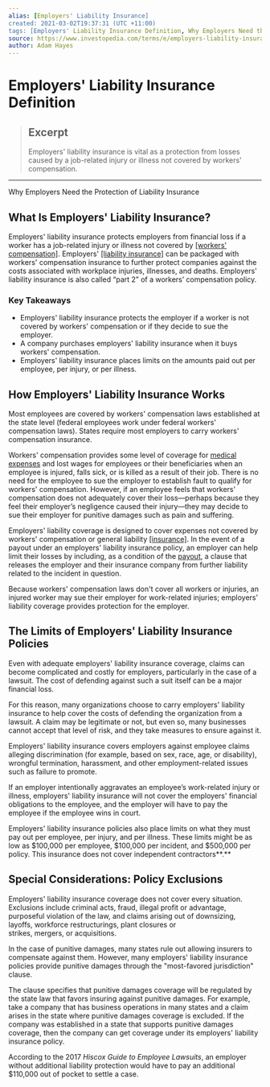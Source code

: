 ```yaml
---
alias: [Employers' Liability Insurance]
created: 2021-03-02T19:37:31 (UTC +11:00)
tags: [Employers' Liability Insurance Definition, Why Employers Need the Protection of Liability Insurance]
source: https://www.investopedia.com/terms/e/employers-liability-insurance.asp
author: Adam Hayes
---
```


# Employers' Liability Insurance Definition

> ## Excerpt
> Employers' liability insurance is vital as a protection from losses caused by a job-related injury or illness not covered by workers' compensation.

---

Why Employers Need the Protection of Liability Insurance
## What Is Employers' Liability Insurance?

Employers' liability insurance protects employers from financial loss if a worker has a job-related injury or illness not covered by [[workers' compensation]](https://www.investopedia.com/terms/w/workers-compensation.asp). Employers' [[liability insurance]](https://www.investopedia.com/terms/l/liability_insurance.asp) can be packaged with workers' compensation insurance to further protect companies against the costs associated with workplace injuries, illnesses, and deaths. Employers' liability insurance is also called “part 2” of a workers’ compensation policy.

### Key Takeaways

-   Employers' liability insurance protects the employer if a worker is not covered by workers' compensation or if they decide to sue the employer.
-   A company purchases employers' liability insurance when it buys workers' compensation.
-   Employers' liability insurance places limits on the amounts paid out per employee, per injury, or per illness.

## How Employers' Liability Insurance Works

Most employees are covered by workers' compensation laws established at the state level (federal employees work under federal workers' compensation laws). States require most employers to carry workers' compensation insurance.

Workers' compensation provides some level of coverage for [medical expenses](https://www.investopedia.com/terms/m/medical-expenses.asp) and lost wages for employees or their beneficiaries when an employee is injured, falls sick, or is killed as a result of their job. There is no need for the employee to sue the employer to establish fault to qualify for workers' compensation. However, if an employee feels that workers' compensation does not adequately cover their loss—perhaps because they feel their employer’s negligence caused their injury—they may decide to sue their employer for punitive damages such as pain and suffering.

Employers' liability coverage is designed to cover expenses not covered by workers' compensation or general liability [[insurance]](https://www.investopedia.com/terms/i/insurance.asp). In the event of a payout under an employers' liability insurance policy, an employer can help limit their losses by including, as a condition of the [payout](https://www.investopedia.com/terms/p/payout.asp), a clause that releases the employer and their insurance company from further liability related to the incident in question.

Because workers' compensation laws don't cover all workers or injuries, an injured worker may sue their employer for work-related injuries; employers' liability coverage provides protection for the employer.

## The Limits of Employers' Liability Insurance Policies

Even with adequate employers' liability insurance coverage, claims can become complicated and costly for employers, particularly in the case of a lawsuit. The cost of defending against such a suit itself can be a major financial loss.

For this reason, many organizations choose to carry employers' liability insurance to help cover the costs of defending the organization from a lawsuit. A claim may be legitimate or not, but even so, many businesses cannot accept that level of risk, and they take measures to ensure against it.

Employers' liability insurance covers employers against employee claims alleging discrimination (for example, based on sex, race, age, or disability), wrongful termination, harassment, and other employment-related issues such as failure to promote.

If an employer intentionally aggravates an employee’s work-related injury or illness, employers' liability insurance will not cover the employers' financial obligations to the employee, and the employer will have to pay the employee if the employee wins in court.

Employers' liability insurance policies also place limits on what they must pay out per employee, per injury, and per illness. These limits might be as low as $100,000 per employee, $100,000 per incident, and $500,000 per policy. This insurance does not cover independent contractors**.**

## Special Considerations: Policy Exclusions

Employers' liability insurance coverage does not cover every situation. Exclusions include criminal acts, fraud, illegal profit or advantage, purposeful violation of the law, and claims arising out of downsizing, layoffs, workforce restructurings, plant closures or strikes, mergers, or acquisitions.

In the case of punitive damages, many states rule out allowing insurers to compensate against them. However, many employers' liability insurance policies provide punitive damages through the "most-favored jurisdiction" clause.

The clause specifies that punitive damages coverage will be regulated by the state law that favors insuring against punitive damages. For example, take a company that has business operations in many states and a claim arises in the state where punitive damages coverage is excluded. If the company was established in a state that supports punitive damages coverage, then the company can get coverage under its employers' liability insurance policy.

According to the 2017 _Hiscox Guide to Employee Lawsuits_, an employer without additional liability protection would have to pay an additional $110,000 out of pocket to settle a case.
